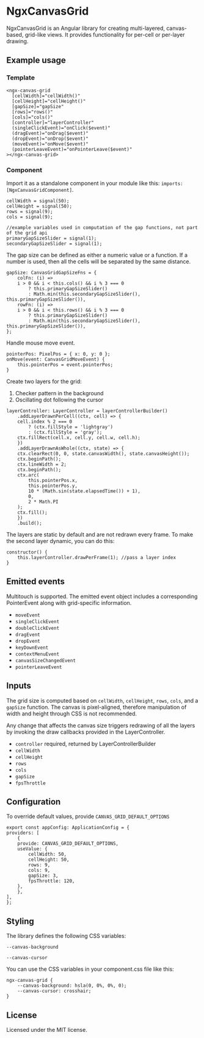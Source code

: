 # NgxCanvasGrid

NgxCanvasGrid is an Angular library for creating multi-layered, canvas-based, grid-like views. It provides functionality for per-cell or per-layer drawing.

## Example usage

### Template

    <ngx-canvas-grid
      [cellWidth]="cellWidth()"
      [cellHeight]="cellHeight()"
      [gapSize]="gapSize"
      [rows]="rows()"
      [cols]="cols()"
      [controller]="layerController"
      (singleClickEvent)="onClick($event)"
      (dragEvent)="onDrag($event)"
      (dropEvent)="onDrop($event)"
      (moveEvent)="onMove($event)"
      (pointerLeaveEvent)="onPointerLeave($event)"
    ></ngx-canvas-grid>

### Component

Import it as a standalone component in your module like this: `imports: [NgxCanvasGridComponent]`.

    cellWidth = signal(50);
    cellHeight = signal(50);
    rows = signal(9);
    cols = signal(9);

    //example variables used in computation of the gap functions, not part of the grid api
    primaryGapSizeSlider = signal(1);
    secondaryGapSizeSlider = signal(1);

The gap size can be defined as either a numeric value or a function. If a number is used, then all the cells will be separated by the same distance.

    gapSize: CanvasGridGapSizeFns = {
        colFn: (i) =>
        i > 0 && i < this.cols() && i % 3 === 0
            ? this.primaryGapSizeSlider()
            : Math.min(this.secondaryGapSizeSlider(), this.primaryGapSizeSlider()),
        rowFn: (i) =>
        i > 0 && i < this.rows() && i % 3 === 0
            ? this.primaryGapSizeSlider()
            : Math.min(this.secondaryGapSizeSlider(), this.primaryGapSizeSlider()),
    };

Handle mouse move event.

    pointerPos: PixelPos = { x: 0, y: 0 };
    onMove(event: CanvasGridMoveEvent) {
        this.pointerPos = event.pointerPos;
    }

Create two layers for the grid:

1. Checker pattern in the background
2. Oscillating dot following the cursor

 <!--  -->

    layerController: LayerController = layerControllerBuilder()
        .addLayerDrawnPerCell((ctx, cell) => {
        cell.index % 2 === 0
            ? (ctx.fillStyle = 'lightgray')
            : (ctx.fillStyle = 'gray');
        ctx.fillRect(cell.x, cell.y, cell.w, cell.h);
        })
        .addLayerDrawnAsWhole((ctx, state) => {
        ctx.clearRect(0, 0, state.canvasWidth(), state.canvasHeight());
        ctx.beginPath();
        ctx.lineWidth = 2;
        ctx.beginPath();
        ctx.arc(
            this.pointerPos.x,
            this.pointerPos.y,
            10 * (Math.sin(state.elapsedTime()) + 1),
            0,
            2 * Math.PI
        );
        ctx.fill();
        })
        .build();

The layers are static by default and are not redrawn every frame. To make the second layer dynamic, you can do this:

    constructor() {
        this.layerController.drawPerFrame(1); //pass a layer index
    }

## Emitted events

Multitouch is supported. The emitted event object includes a corresponding PointerEvent along with grid-specific information.

- `moveEvent`
- `singleClickEvent`
- `doubleClickEvent`
- `dragEvent`
- `dropEvent`
- `keyDownEvent`
- `contextMenuEvent`
- `canvasSizeChangedEvent`
- `pointerLeaveEvent`

## Inputs

The grid size is computed based on `cellWidth`, `cellHeight`, `rows`, `cols`, and a `gapSize` function. The canvas is pixel-aligned, therefore manipulation of width and height through CSS is not recommended.

Any change that affects the canvas size triggers redrawing of all the layers by invoking the draw callbacks provided in the LayerController.

- `controller` required, returned by LayerControllerBuilder
- `cellWidth`
- `cellHeight`
- `rows`
- `cols`
- `gapSize`
- `fpsThrottle`

## Configuration

To override default values, provide `CANVAS_GRID_DEFAULT_OPTIONS`

    export const appConfig: ApplicationConfig = {
    providers: [
        {
        provide: CANVAS_GRID_DEFAULT_OPTIONS,
        useValue: {
            cellWidth: 50,
            cellHeight: 50,
            rows: 9,
            cols: 9,
            gapSize: 3,
            fpsThrottle: 120,
        },
        },
    ],
    };

## Styling

The library defines the following CSS variables:

`--canvas-background`

`--canvas-cursor`

You can use the CSS variables in your component.css file like this:

    ngx-canvas-grid {
        --canvas-background: hsla(0, 0%, 0%, 0);
        --canvas-cursor: crosshair;
    }

## License

Licensed under the MIT license.
